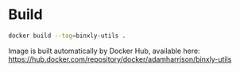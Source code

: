
# Build

```bash
docker build --tag=binxly-utils . 
```

Image is built automatically by Docker Hub, 
available here: https://hub.docker.com/repository/docker/adamharrison/binxly-utils


